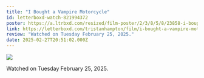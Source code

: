 ```yaml
---
title: "I Bought a Vampire Motorcycle"
id: letterboxd-watch-821994372
poster: https://a.ltrbxd.com/resized/film-poster/2/3/8/5/8/23858-i-bought-a-vampire-motorcycle-0-600-0-900-crop.jpg?v=728ac671b0
link: https://letterboxd.com/tristanhampton/film/i-bought-a-vampire-motorcycle/
review: "Watched on Tuesday February 25, 2025."
date: 2025-02-27T20:51:02.000Z
---
```

 <p><img src="https://a.ltrbxd.com/resized/film-poster/2/3/8/5/8/23858-i-bought-a-vampire-motorcycle-0-600-0-900-crop.jpg?v=728ac671b0"/></p> <p>Watched on Tuesday February 25, 2025.</p>